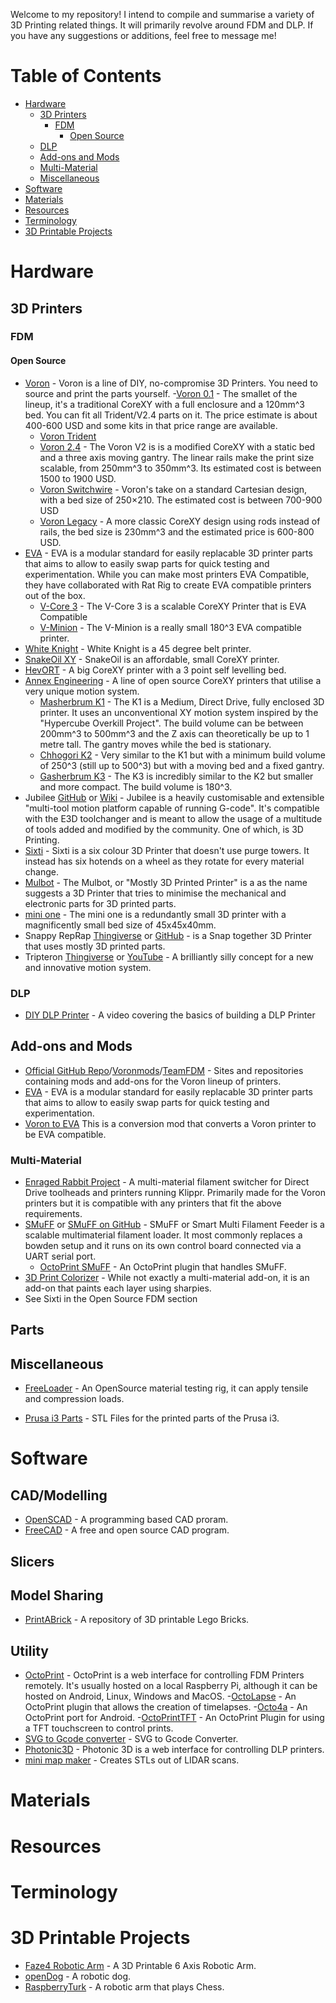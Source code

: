 Welcome to my repository! I intend to compile and summarise a variety of 3D Printing related things. It will primarily revolve around FDM and DLP. If you have any suggestions or additions, feel free to message me!

# Table of Contents
- [Hardware](https://github.com/KingofDelusion/3DPrintingResources#hardware)
  - [3D Printers](https://github.com/KingofDelusion/3DPrintingResources#3d-printers)
    - [FDM](https://github.com/KingofDelusion/3DPrintingResources#fdm) 
      - [Open Source](https://github.com/KingofDelusion/3DPrintingResources#open-source)
  - [DLP](https://github.com/KingofDelusion/3DPrintingResources#dlp)
  - [Add-ons and Mods](https://github.com/KingofDelusion/3DPrintingResources#add-ons-and-mods)
  - [Multi-Material](https://github.com/KingofDelusion/3DPrintingResources#multi-material)
  - [Miscellaneous](https://github.com/KingofDelusion/3DPrintingResources#miscellaneous)
- [Software](https://github.com/KingofDelusion/3DPrintingResources#software)
- [Materials](https://github.com/KingofDelusion/3DPrintingResources#materials)
- [Resources](https://github.com/KingofDelusion/3DPrintingResources#resources)
- [Terminology](https://github.com/KingofDelusion/3DPrintingResources#terminology)
- [3D Printable Projects](https://github.com/KingofDelusion/3DPrintingResources/#3d-printable-projects)

# Hardware

  ## 3D Printers
  
   ### FDM
   
   #### Open Source
   - [Voron](https://vorondesign.com/) - Voron is a line of DIY, no-compromise 3D Printers. You need to source and print the parts yourself.
      -[Voron 0.1](https://vorondesign.com/voron0.1) - The smallet of the lineup, it's a traditional CoreXY with a full enclosure and a 120mm^3 bed. You can fit all Trident/V2.4 parts on it. The price estimate is about 400-600 USD and some kits in that price range are available. 
      - [Voron Trident](https://vorondesign.com/voron_trident)
      - [Voron 2.4](https://vorondesign.com/voron2.4) - The Voron V2 is is a modified CoreXY with a static bed and a three axis moving gantry. The linear rails make the print size scalable, from 250mm^3 to 350mm^3. Its estimated cost is between 1500 to 1900 USD.
      - [Voron Switchwire](https://vorondesign.com/voron_switchwire) - Voron's take on a standard Cartesian design, with a bed size of 250×210. The estimated cost is between 700-900 USD
      - [Voron Legacy](https://vorondesign.com/voron_legacy) - A more classic CoreXY design using rods instead of rails, the bed size is 230mm^3 and the estimated price is 600-800 USD.
   - [EVA](https://eva-3d.github.io/eva-spec/) - EVA is a modular standard for easily replacable 3D printer parts that aims to allow to easily swap parts for quick testing and experimentation. While you can make most printers EVA Compatible, they have collaborated with Rat Rig to create EVA compatible printers out of the box.
      - [V-Core 3](https://v-core.ratrig.com/) - The V-Core 3 is a scalable CoreXY Printer that is EVA Compatible
      - [V-Minion](https://v-minion.ratrig.com/) - The V-Minion is a really small 180^3 EVA compatible printer.
   - [White Knight](https://github.com/NAK3DDesigns/White-Knight) - White Knight is a 45 degree belt printer.
   - [SnakeOil XY](https://github.com/SnakeOilXY/SnakeOil-XY) - SnakeOil is an affordable, small CoreXY printer.
   - [HevORT](http://docs.hevort.com/#%2Fpages%2Fhome=) - A big CoreXY printer with a 3 point self levelling bed.
   - [Annex Engineering](https://github.com/Annex-Engineering) - A line of open source CoreXY printers that utilise a very unique motion system.
      - [Masherbrum K1](https://github.com/Annex-Engineering/Masherbrum-K1) - The K1 is a Medium, Direct Drive, fully enclosed 3D printer. It uses an unconventional XY motion system inspired by the "Hypercube Overkill Project". The build volume can be between 200mm^3 to 500mm^3 and the Z axis can theoretically be up to 1 metre tall. The gantry moves while the bed is stationary.
      - [Chhogori K2](https://github.com/Annex-Engineering/Chhogori-K2) - Very similar to the K1 but with a minimum build volume of 250^3 (still up to 500^3) but with a moving bed and a fixed gantry. 
      - [Gasherbrum K3](https://github.com/Annex-Engineering/Gasherbrum-K3) - The K3 is incredibly similar to the K2 but smaller and more compact. The build volume is 180^3.
   - Jubilee [GitHub](https://github.com/machineagency/jubilee) or [Wiki](https://jubilee3d.com/index.php?title=Main_Page) - Jubilee is a heavily customisable and extensible "multi-tool motion platform capable of running G-code". It's compatible with the E3D toolchanger and is meant to allow the usage of a multitude of tools added and modified by the community. One of which, is 3D Printing.
   - [Sixti](https://www.thingiverse.com/thing:3494010) - Sixti is a six colour 3D Printer that doesn't use purge towers. It instead has six hotends on a wheel as they rotate for every material change.
   - [Mulbot](https://github.com/3dprintingworld/Mulbot) - The Mulbot, or "Mostly 3D Printed Printer" is a as the name suggests a 3D Printer that tries to minimise the mechanical and electronic parts for 3D printed parts.
   - [mini one](https://www.thingiverse.com/thing:3749961) - The mini one is a redundantly small 3D printer with a magnificently small bed size of 45x45x40mm.
   - Snappy RepRap [Thingiverse](https://www.thingiverse.com/thing:2780361) or [GitHub](https://github.com/revarbat/snappy-reprap/wiki/v3.0-Home) - is a Snap together 3D Printer that uses mostly 3D printed parts.
   - Tripteron [Thingiverse](https://www.thingiverse.com/thing:1903757) or [YouTube](https://www.youtube.com/c/Propter/featured) - A brilliantly silly concept for a new and innovative motion system.


   ### DLP
   
   - [DIY DLP Printer](https://youtu.be/c2OQyfeLn_w) - A video covering the basics of building a DLP Printer

  ## Add-ons and Mods
  
  - [Official GitHub Repo](https://github.com/VoronDesign/VoronUsers/tree/master/printer_mods)/[Voronmods](https://faked.org/voronmods/)/[TeamFDM](https://www.teamfdm.com/files/category/2-printable-voron-user-mods/#:~:text=Voron%20User%20Mods%2C%20or%20%22UserMods,0%20Licensing.) - Sites and repositories containing mods and add-ons for the Voron lineup of printers.
  - [EVA](https://eva-3d.github.io/eva-spec/) - EVA is a modular standard for easily replacable 3D printer parts that aims to allow to easily swap parts for quick testing and experimentation.
  - [Voron to EVA](https://github.com/majarspeed/Voron-EVA-conversion) This is a conversion mod that converts a Voron printer to be EVA compatible.
  
   ### Multi-Material
   - [Enraged Rabbit Project](https://github.com/EtteGit/EnragedRabbitProject) - A multi-material filament switcher for Direct Drive toolheads and printers running Klippr. Primarily made for the Voron printers but it is compatible with any printers that fit the above requirements.
   - [SMuFF](https://sites.google.com/view/the-smuff/) or [SMuFF on GitHub](https://github.com/technik-gegg/SMuFF-1.1) - SMuFF or Smart Multi Filament Feeder is a scalable multimaterial filament loader. It most commonly replaces a bowden setup and it runs on its own control board connected via a UART serial port.
      - [OctoPrint SMuFF](https://github.com/technik-gegg/OctoPrint-Smuff) - An OctoPrint plugin that handles SMuFF.
   - [3D Print Colorizer](https://github.com/Sakati84/3DPrintColorizer) - While not exactly a multi-material add-on, it is an add-on that paints each layer using sharpies.
   - See Sixti in the Open Source FDM section
  ## Parts
  
  ## Miscellaneous
  - [FreeLoader](https://www.creativemachineslab.com/freeloader.html) - An OpenSource material testing rig, it can apply tensile and compression loads.
  
  - [Prusa i3 Parts](https://github.com/prusa3d/Original-Prusa-i3) - STL Files for the printed parts of the Prusa i3.

# Software

  ## CAD/Modelling
   - [OpenSCAD](https://github.com/openscad/openscad) - A programming based CAD proram.
  - [FreeCAD](https://github.com/FreeCAD/FreeCAD) - A free and open source CAD program.

  ## Slicers

  ## Model Sharing
  - [PrintABrick](https://github.com/hubnedav/PrintABrick) - A repository of 3D printable Lego Bricks.
  
  ## Utility
  - [OctoPrint](https://octoprint.org/) - OctoPrint is a web interface for controlling FDM Printers remotely. It's usually hosted on a local Raspberry Pi, although it can be hosted on Android, Linux, Windows and MacOS.
      -[OctoLapse](https://github.com/FormerLurker/Octolapse) - An OctoPrint plugin that allows the creation of timelapses.
      -[Octo4a](https://github.com/feelfreelinux/octo4a) - An OctoPrint port for Android.
      -[OctoPrintTFT](https://github.com/mcuadros/OctoPrint-TFT) - An OctoPrint Plugin for using a TFT touchscreen to control prints.
  - [SVG to Gcode converter](https://sameer.github.io/svg2gcode) - SVG to Gcode Converter.
  - [Photonic3D](https://github.com/area515/Photonic3D) - Photonic 3D is a web interface for controlling DLP printers.
  - [mini map maker](https://github.com/furrysalamander/mini-map-maker) - Creates STLs out of LIDAR scans.

# Materials

# Resources

# Terminology

# 3D Printable Projects
- [Faze4 Robotic Arm](https://github.com/PCrnjak/Faze4-Robotic-arm) - A 3D Printable 6 Axis Robotic Arm.
- [openDog](https://github.com/XRobots/openDog) - A robotic dog.
- [RaspberryTurk](http://www.raspberryturk.com/) - A robotic arm that plays Chess.
